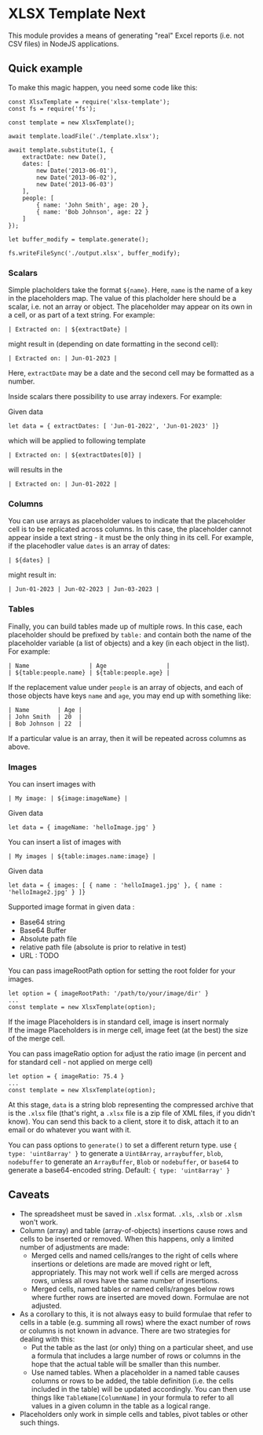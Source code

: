 # XLSX Template Next

This module provides a means of generating "real" Excel reports (i.e. not CSV
files) in NodeJS applications.

## Quick example

To make this magic happen, you need some code like this:

```
const XlsxTemplate = require('xlsx-template');
const fs = require('fs');

const template = new XlsxTemplate();

await template.loadFile('./template.xlsx');

await template.substitute(1, {
	extractDate: new Date(),
	dates: [ 
		new Date('2013-06-01'), 
		new Date('2013-06-02'), 
		new Date('2013-06-03')
	],
	people: [
		{ name: 'John Smith', age: 20 },
		{ name: 'Bob Johnson', age: 22 }
	]
});

let buffer_modify = template.generate();

fs.writeFileSync('./output.xlsx', buffer_modify);
```

### Scalars

Simple placholders take the format `${name}`. Here, `name` is the name of a
key in the placeholders map. The value of this placholder here should be a
scalar, i.e. not an array or object. The placeholder may appear on its own in a
cell, or as part of a text string. For example:

    | Extracted on: | ${extractDate} |

might result in (depending on date formatting in the second cell):

    | Extracted on: | Jun-01-2023 |

Here, `extractDate` may be a date and the second cell may be formatted as a
number.

Inside scalars there possibility to use array indexers. 
For example: 

Given data

    let data = { extractDates: [ 'Jun-01-2022', 'Jun-01-2023' ]}

which will be applied to following template

    | Extracted on: | ${extractDates[0]} |

will results in the 

    | Extracted on: | Jun-01-2022 |

### Columns

You can use arrays as placeholder values to indicate that the placeholder cell
is to be replicated across columns. In this case, the placeholder cannot appear
inside a text string - it must be the only thing in its cell. For example,
if the placehodler value `dates` is an array of dates:

    | ${dates} |

might result in:

    | Jun-01-2023 | Jun-02-2023 | Jun-03-2023 |

### Tables

Finally, you can build tables made up of multiple rows. In this case, each
placeholder should be prefixed by `table:` and contain both the name of the
placeholder variable (a list of objects) and a key (in each object in the list).
For example:

    | Name                 | Age                 |
    | ${table:people.name} | ${table:people.age} |

If the replacement value under `people` is an array of objects, and each of
those objects have keys `name` and `age`, you may end up with something like:

    | Name        | Age |
    | John Smith  | 20  |
    | Bob Johnson | 22  |

If a particular value is an array, then it will be repeated across columns as
above.

### Images

You can insert images with   

    | My image: | ${image:imageName} |

Given data

    let data = { imageName: 'helloImage.jpg' }

You can insert a list of images with   

    | My images | ${table:images.name:image} |

Given data

    let data = { images: [ { name : 'helloImage1.jpg' }, { name : 'helloImage2.jpg' } ]}

Supported image format in given data : 
- Base64 string
- Base64 Buffer
- Absolute path file
- relative path file (absolute is prior to relative in test)
- URL : TODO

You can pass imageRootPath option for setting the root folder for your images.  

    let option = { imageRootPath: '/path/to/your/image/dir' }  
    ...  
    const template = new XlsxTemplate(option);

If the image Placeholders is in standard cell, image is insert normaly  
If the image Placeholders is in merge cell, image feet (at the best) the size of the merge cell.

You can pass imageRatio option for adjust the ratio image (in percent and for standard cell - not applied on merge cell)
 
    let option = { imageRatio: 75.4 }  
    ...  
    const template = new XlsxTemplate(option);

At this stage, `data` is a string blob representing the compressed archive that
is the `.xlsx` file (that's right, a `.xlsx` file is a zip file of XML files,
if you didn't know). You can send this back to a client, store it to disk,
attach it to an email or do whatever you want with it.

You can pass options to `generate()` to set a different return type. use
`{ type: 'uint8array' }` to generate a `Uint8Array`, `arraybuffer`, `blob`,
`nodebuffer` to generate an `ArrayBuffer`, `Blob` or `nodebuffer`, or
`base64` to generate a base64-encoded string. Default: `{ type: 'uint8array' }`

## Caveats

* The spreadsheet must be saved in `.xlsx` format. `.xls`, `.xlsb` or `.xlsm`
  won't work.
* Column (array) and table (array-of-objects) insertions cause rows and cells to
  be inserted or removed. When this happens, only a limited number of
  adjustments are made:
    * Merged cells and named cells/ranges to the right of cells where insertions
      or deletions are made are moved right or left, appropriately. This may
      not work well if cells are merged across rows, unless all rows have the
      same number of insertions.
    * Merged cells, named tables or named cells/ranges below rows where further
      rows are inserted are moved down.
  Formulae are not adjusted.
* As a corollary to this, it is not always easy to build formulae that refer
  to cells in a table (e.g. summing all rows) where the exact number of rows
  or columns is not known in advance. There are two strategies for dealing
  with this:
    * Put the table as the last (or only) thing on a particular sheet, and
      use a formula that includes a large number of rows or columns in the
      hope that the actual table will be smaller than this number.
    * Use named tables. When a placeholder in a named table causes columns or
      rows to be added, the table definition (i.e. the cells included in the
      table) will be updated accordingly. You can then use things like
      `TableName[ColumnName]` in your formula to refer to all values in a given
      column in the table as a logical range.
* Placeholders only work in simple cells and tables, pivot tables or
  other such things.